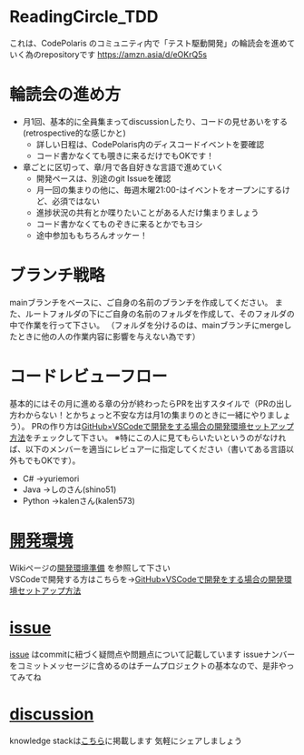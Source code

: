 # ReadingCircle_TDD

これは、CodePolaris のコミュニティ内で「テスト駆動開発」の輪読会を進めていく為のrepositoryです
https://amzn.asia/d/eOKrQ5s


# 輪読会の進め方
- 月1回、基本的に全員集まってdiscussionしたり、コードの見せあいをする(retrospective的な感じかと)
    - 詳しい日程は、CodePolaris内のディスコードイベントを要確認
    - コード書かなくても覗きに来るだけでもOKです！
- 章ごとに区切って、章/月で各自好きな言語で進めていく
    - 開発ペースは、別途のgit Issueを確認
    - 月一回の集まりの他に、毎週木曜21:00-はイベントをオープンにするけど、必須ではない
    - 進捗状況の共有とか喋りたいことがある人だけ集まりましょう
    - コード書かなくてものぞきに来るとかでもヨシ
    - 途中参加ももちろんオッケー！

# ブランチ戦略
mainブランチをベースに、ご自身の名前のブランチを作成してください。
また、ルートフォルダの下にご自身の名前のフォルダを作成して、そのフォルダの中で作業を行って下さい。
（フォルダを分けるのは、mainブランチにmergeしたときに他の人の作業内容に影響を与えない為です）

# コードレビューフロー
基本的にはその月に進める章の分が終わったらPRを出すスタイルで（PRの出し方わからない！とかちょっと不安な方は月1の集まりのときに一緒にやりましょう）。
PRの作り方は[GitHub×VSCodeで開発をする場合の開発環境セットアップ方法](https://github.com/code-polaris/reading-circle-tdd/wiki/GitHub%C3%97VSCode%E3%81%A7%E9%96%8B%E7%99%BA%E3%82%92%E3%81%99%E3%82%8B%E5%A0%B4%E5%90%88%E3%81%AE%E9%96%8B%E7%99%BA%E7%92%B0%E5%A2%83%E3%82%BB%E3%83%83%E3%83%88%E3%82%A2%E3%83%83%E3%83%97%E6%96%B9%E6%B3%95)をチェックして下さい。
※特にこの人に見てもらいたいというのがなければ、以下のメンバーを適当にレビュアーに指定してください（書いてある言語以外もでもOKです）。
- C# →yuriemori 
- Java →しのさん(shino51)
- Python →kalenさん(kalen573)

# [開発環境](https://github.com/code-polaris/reading-circle-tdd/wiki/%E9%96%8B%E7%99%BA%E7%92%B0%E5%A2%83%E6%BA%96%E5%82%99)
Wikiページの[開発環境準備](https://github.com/code-polaris/reading-circle-tdd/wiki/%E9%96%8B%E7%99%BA%E7%92%B0%E5%A2%83%E6%BA%96%E5%82%99) を参照して下さい <br>
VSCodeで開発する方はこちらを→[GitHub×VSCodeで開発をする場合の開発環境セットアップ方法](https://github.com/code-polaris/reading-circle-tdd/wiki/GitHub%C3%97VSCode%E3%81%A7%E9%96%8B%E7%99%BA%E3%82%92%E3%81%99%E3%82%8B%E5%A0%B4%E5%90%88%E3%81%AE%E9%96%8B%E7%99%BA%E7%92%B0%E5%A2%83%E3%82%BB%E3%83%83%E3%83%88%E3%82%A2%E3%83%83%E3%83%97%E6%96%B9%E6%B3%95)

# [issue](https://github.com/code-polaris/reading-circle-tdd/issues)
[issue](https://github.com/code-polaris/reading-circle-tdd/issues) はcommitに紐づく疑問点や問題点について記載しています
issueナンバーをコミットメッセージに含めるのはチームプロジェクトの基本なので、是非やってみてね

# [discussion](https://github.com/code-polaris/reading-circle-tdd/discussions)
knowledge stackは[こちら]((https://github.com/code-polaris/reading-circle-tdd/discussions))に掲載します
気軽にシェアしましょう
